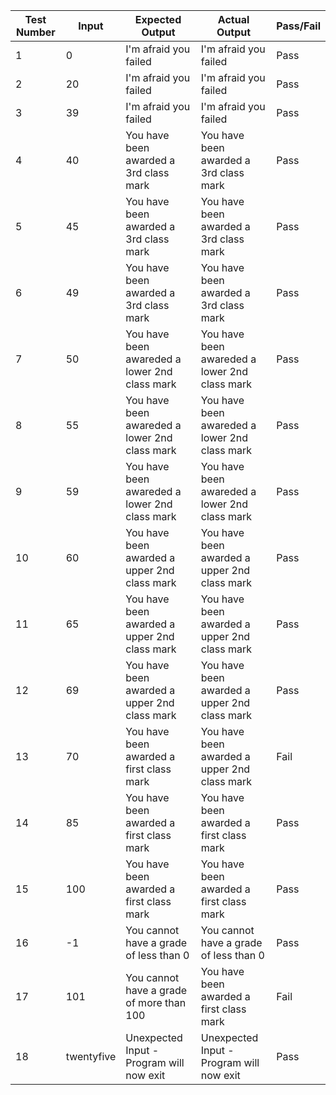 | Test Number | Input | Expected Output | Actual Output | Pass/Fail |
|---|---|---|---|---|
|1| 0 | I'm afraid you failed |I'm afraid you failed|Pass| |
|2| 20 | I'm afraid you failed |I'm afraid you failed|Pass| |
|3| 39 | I'm afraid you failed |I'm afraid you failed|Pass| |
|4| 40 | You have been awarded a 3rd class mark |You have been awarded a 3rd class mark|Pass| |
|5| 45 | You have been awarded a 3rd class mark |You have been awarded a 3rd class mark|Pass| |
|6| 49 | You have been awarded a 3rd class mark |You have been awarded a 3rd class mark|Pass| |
|7| 50 | You have been awareded a lower 2nd class mark |You have been awareded a lower 2nd class mark|Pass| |
|8| 55 | You have been awareded a lower 2nd class mark |You have been awareded a lower 2nd class mark|Pass| |
|9| 59 | You have been awareded a lower 2nd class mark |You have been awareded a lower 2nd class mark|Pass| |
|10| 60 | You have been awarded a upper 2nd class mark |You have been awarded a upper 2nd class mark|Pass| |
|11| 65 | You have been awarded a upper 2nd class mark |You have been awarded a upper 2nd class mark|Pass| |
|12| 69 | You have been awarded a upper 2nd class mark |You have been awarded a upper 2nd class mark|Pass| |
|13| 70 | You have been awarded a first class mark |You have been awarded a upper 2nd class mark|Fail| |
|14| 85 | You have been awarded a first class mark |You have been awarded a first class mark|Pass| |
|15| 100 | You have been awarded a first class mark |You have been awarded a first class mark|Pass| |
|16| -1 | You cannot have a grade of less than 0 |You cannot have a grade of less than 0|Pass| |
|17| 101 | You cannot have a grade of more than 100 |You have been awarded a first class mark|Fail| |
|18| twentyfive | Unexpected Input - Program will now exit |Unexpected Input - Program will now exit|Pass| |
